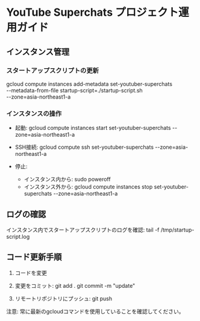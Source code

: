 # YouTube Superchats プロジェクト運用ガイド

## インスタンス管理

### スタートアップスクリプトの更新

gcloud compute instances add-metadata set-youtuber-superchats \
--metadata-from-file startup-script=./startup-script.sh \
--zone=asia-northeast1-a

### インスタンスの操作

- 起動:
  gcloud compute instances start set-youtuber-superchats --zone=asia-northeast1-a

- SSH接続:
  gcloud compute ssh set-youtuber-superchats --zone=asia-northeast1-a

- 停止:
  - インスタンス内から: sudo poweroff
  - インスタンス外から:
    gcloud compute instances stop set-youtuber-superchats --zone=asia-northeast1-a

## ログの確認

インスタンス内でスタートアップスクリプトのログを確認:
tail -f /tmp/startup-script.log

## コード更新手順

1. コードを変更
2. 変更をコミット:
   git add .
   git commit -m "update"

3. リモートリポジトリにプッシュ:
   git push

注意: 常に最新のgcloudコマンドを使用していることを確認してください。
